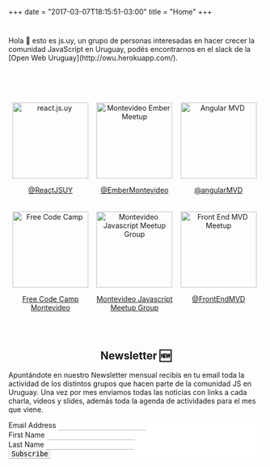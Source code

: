+++
date = "2017-03-07T18:15:51-03:00"
title = "Home"
+++
<style>
  .intro {
    margin-top: 40px;
    margin-bottom: 20px;
  }
  #communities {
    padding: 0;
    text-align: center;
    margin: 60px 0;
    display: flex;
    flex-wrap: wrap;
  }
  #communities li {
    flex: 0 0 33%;
    display: inline-block;
    list-style-type: none;
    margin-top: 20px;
  }
  #communities li:last-child { margin-right: 0; }

  #communities li img {
    width: 150px
  }

  h2 { text-align: center; }
</style>

<div class="intro">
  Hola 👋 esto es js.uy, un grupo de personas interesadas en hacer crecer la comunidad JavaScript en Uruguay, podés encontrarnos en el slack de la [Open Web Uruguay](http://owu.herokuapp.com/).
</p>

<ul id="communities">
  <li>
    <a href="https://reactjsuy.now.sh/">
      <img src="https://a248.e.akamai.net/secure.meetupstatic.com/photos/event/d/a/f/7/global_455036055.jpeg" alt="react.js.uy">
      <p>@ReactJSUY</p>
    </a>
  </li>
  <li>
    <a href="http://ember.js.uy">
      <img src="https://a248.e.akamai.net/secure.meetupstatic.com/photos/event/6/a/b/4/global_449907316.jpeg" alt="Montevideo Ember Meetup" />
      <p>@EmberMontevideo</p>
    </a>
  </li>
  <li>
    <a href="https://www.meetup.com/Angular-MVD/">
      <img src="https://a248.e.akamai.net/secure.meetupstatic.com/photos/event/5/f/5/7/global_440064407.jpeg" alt="Angular MVD" />
      <p>@angularMVD</p>
    </a>
  </li>
  <li>
    <a href="https://www.fccmontevideo.com/">
      <img src="https://pbs.twimg.com/profile_images/692531829287567360/ytP7U362_400x400.png" alt="Free Code Camp" />
      <p>Free Code Camp Montevideo</p>
    </a>
  </li>
  <li>
    <a href="http://mvd.js.uy/">
      <img src="https://a248.e.akamai.net/secure.meetupstatic.com/photos/event/4/6/5/d/global_447618013.jpeg" alt="Montevideo Javascript Meetup Group" />
      <p>Montevideo Javascript Meetup Group</p>
    </a>
  </li>
  <li>
    <a href="https://www.meetup.com/Front-end-MVD">
      <img src="https://secure.meetupstatic.com/photos/event/c/0/0/4/600_435589156.jpeg" alt="Front End MVD Meetup" />
      <p>@FrontEndMVD</p>
    </a>
  </li>
</ul>

## Newsletter 🆕

Apuntándote en nuestro Newsletter mensual recibís en tu email toda la actividad de los distintos grupos que hacen parte de la comunidad JS en Uruguay. Una vez por mes enviamos todas las noticias con links a cada charla, videos y slides, además toda la agenda de actividades para el mes que viene.

<!-- Begin MailChimp Signup Form -->
<link href="//cdn-images.mailchimp.com/embedcode/classic-10_7.css" rel="stylesheet" type="text/css">
<style type="text/css">
	#mc_embed_signup { background:#fff; clear:left; }
  #mc_embed_signup input{
    border-radius: 0;
    border: none;
    border-bottom: 1px solid #ABB0B2;
    outline: none;
    font-family: monospace;
  }
  #mc_embed_signup #mc-embedded-subscribe-form input.mce_inline_error {
    border: none;
    border-bottom: 1px solid #e85c41;
  }
  #mc_embed_signup em {
    font-style: normal;
  }
</style>
<div id="mc_embed_signup">
<form action="//js.us15.list-manage.com/subscribe/post?u=1e1ef1f20a96aa3c6d3e37788&amp;id=b522b89f4c" method="post" id="mc-embedded-subscribe-form" name="mc-embedded-subscribe-form" class="validate" target="_blank" novalidate>
    <div id="mc_embed_signup_scroll">
<div class="mc-field-group">
	<label for="mce-EMAIL">Email Address
</label>
	<input type="email" value="" name="EMAIL" class="required email" id="mce-EMAIL">
</div>
<div class="mc-field-group">
	<label for="mce-FNAME">First Name </label>
	<input type="text" value="" name="FNAME" class="" id="mce-FNAME">
</div>
<div class="mc-field-group">
	<label for="mce-LNAME">Last Name </label>
	<input type="text" value="" name="LNAME" class="" id="mce-LNAME">
</div>
	<div id="mce-responses" class="clear">
		<div class="response" id="mce-error-response" style="display:none"></div>
		<div class="response" id="mce-success-response" style="display:none"></div>
	</div>    <!-- real people should not fill this in and expect good things - do not remove this or risk form bot signups-->
    <div style="position: absolute; left: -5000px;" aria-hidden="true"><input type="text" name="b_1e1ef1f20a96aa3c6d3e37788_b522b89f4c" tabindex="-1" value=""></div>
    <div class="clear"><input type="submit" value="Subscribe" name="subscribe" id="mc-embedded-subscribe" class="button"></div>
    </div>
</form>
</div>
<script type='text/javascript' src='//s3.amazonaws.com/downloads.mailchimp.com/js/mc-validate.js'></script><script type='text/javascript'>(function($) {window.fnames = new Array(); window.ftypes = new Array();fnames[0]='EMAIL';ftypes[0]='email';fnames[1]='FNAME';ftypes[1]='text';fnames[2]='LNAME';ftypes[2]='text';}(jQuery));var $mcj = jQuery.noConflict(true);</script>
<!--End mc_embed_signup-->
